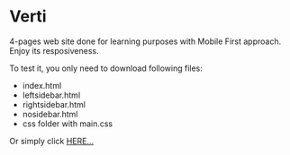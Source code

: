 # Verti

4-pages web site done for learning purposes with Mobile First approach.
Enjoy its resposiveness.

To test it, you only need to download following files:
 - index.html
 - leftsidebar.html
 - rightsidebar.html
 - nosidebar.html
 - css folder with main.css
 
 Or simply click <a href="http://insolt.infinityfreeapp.com">HERE...</a>
